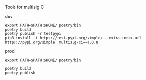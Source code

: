 Tools for multisig CI

dev
```
export PATH=$PATH:$HOME/.poetry/bin
poetry build
poetry publish -r testpypi
pip3 install -i https://test.pypi.org/simple/ --extra-index-url https://pypi.org/simple  multisig-ci==0.0.8
```

prod
```
export PATH=$PATH:$HOME/.poetry/bin

poetry build
poetry publish
```



